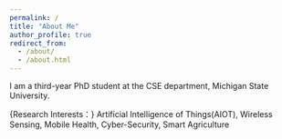 ```yaml
---
permalink: /
title: "About Me"
author_profile: true
redirect_from: 
  - /about/
  - /about.html
---
```

I am a third-year PhD student at the CSE department, Michigan State University.

{Research Interests：} Artificial Intelligence of Things(AIOT), Wireless Sensing, Mobile Health, Cyber-Security, Smart Agriculture
